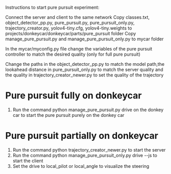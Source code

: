 Instructions to start pure pursuit experiment:

Connect the server and client to the same network
Copy classes.txt, object_detector_pp.py, pure_pursuit.py, pure_pursuit_only.py, trajectory_creator.py, yolov4-tiny.cfg, yolov4-tiny.weights to projects/donkeycar/donkeycar/parts/pure_pursuit folder
Copy manage_pure_pursuit.py and manage_pure_pursuit_only.py to mycar folder

In the mycar/myconfig.py file change the variables of the pure pursuit controller to match the desired quality (only for full pure pursuit)

Change the paths in the object_detector_pp.py to match the model path,the lookahead distance in pure_pursuit_only.py to match the server quality and the quality in trajectory_creator_newer.py to set the quality of the trajectory

# Pure pursuit fully on donkeycar

1. Run the command python manage_pure_pursuit.py drive on the donkey car to start the pure pursuit purely on the donkey car

# Pure pursuit partially on donkeycar

1. Run the command python trajectory_creator_newer.py to start the server
2. Run the command python manage_pure_pursuit_only.py drive --js to start the client
3. Set the drive to local_pilot or local_angle to visualize the steering
